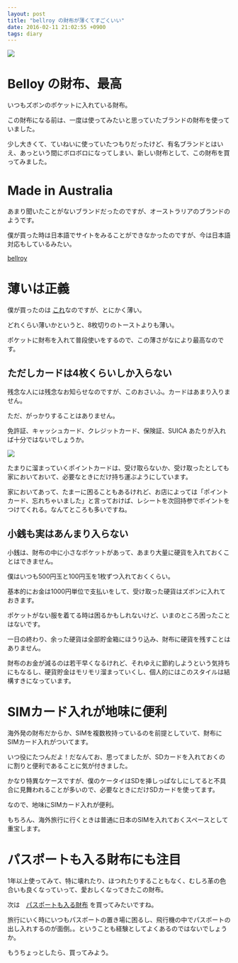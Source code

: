 ```yaml
---
layout: post
title: "bellroy の財布が薄くてすごくいい"
date: 2016-02-11 21:02:55 +0900
tags: diary
---
```


![](
https://skim.milk200.cc/20160211_bellroy/2016-02-11+21.01.20.jpg)

# Belloy の財布、最高

いつもズボンのポケットに入れている財布。

この財布になる前は、一度は使ってみたいと思っていたブランドの財布を使っていました。

少し大きくて、ていねいに使っていたつもりだったけど、有名ブランドとはいえ、あっという間にボロボロになってしまい、新しい財布として、この財布を買ってみました。

# Made in Australia

あまり聞いたことがないブランドだったのですが、オーストラリアのブランドのようです。

僕が買った時は日本語でサイトをみることができなかったのですが、今は日本語対応もしているみたい。

[bellroy](http://bellroy.com/)

# 薄いは正義

僕が買ったのは [これ](http://bellroy.com/wallets/note-sleeve-wallet?color=cocoa)なのですが、とにかく薄い。

どれくらい薄いかというと、8枚切りのトーストよりも薄い。

ポケットに財布を入れて普段使いをするので、この薄さがなにより最高なのです。

## ただしカードは4枚くらいしか入らない

残念な人には残念なお知らせなのですが、このおさいふ。カードはあまり入りません。

ただ、がっかりすることはありません。

免許証、キャッシュカード、クレジットカード、保険証、SUICA あたりが入れば十分ではないでしょうか。

![](https://skim.milk200.cc/20160211_bellroy/2016-02-11+21.02.52.jpg)

たまりに溜まっていくポイントカードは、受け取らないか、受け取ったとしても家においておいて、必要なときにだけ持ち運ぶようにしています。

家においてあって、たまーに困ることもあるけれど、お店によっては「ポイントカード、忘れちゃいました」と言っておけば、レシートを次回持参でポイントをつけてくれる。なんてところも多いですね。

## 小銭も実はあんまり入らない

小銭は、財布の中に小さなポケットがあって、あまり大量に硬貨を入れておくことはできません。

僕はいつも500円玉と100円玉を1枚ずつ入れておくくらい。

基本的にお金は1000円単位で支払いをして、受け取った硬貨はズボンに入れておきます。

ポケットがない服を着てる時は困るかもしれないけど、いまのところ困ったことはないです。

一日の終わり、余った硬貨は全部貯金箱にほうり込み、財布に硬貨を残すことはありません。

財布のお金が減るのは若干早くなるけれど、それゆえに節約しようという気持ちにもなるし、硬貨貯金はモリモリ溜まっていくし、個人的にはこのスタイルは結構すきになっています。

# SIMカード入れが地味に便利

海外発の財布だからか、SIMを複数枚持っているのを前提としていて、財布にSIMカード入れがついてます。

いつ役にたつんだよ！だなんてお、思ってましたが、SDカードを入れておくのに割りと便利であることに気が付きました。

かなり特異なケースですが、僕のケータイはSDを挿しっぱなしにしてると不具合に見舞われることが多いので、必要なときにだけSDカードを使ってます。

なので、地味にSIMカード入れが便利。

もちろん、海外旅行に行くときは普通に日本のSIMを入れておくスペースとして重宝します。

# パスポートも入る財布にも注目

1年以上使ってみて、特に壊れたり、ほつれたりすることもなく、むしろ革の色合いも良くなっていって、愛おしくなってきたこの財布。

次は　[パスポートも入る財布](http://bellroy.com/wallets/travel-wallet?color=charcoal) を買ってみたいですね。

旅行にいく時にいつもパスポートの置き場に困るし、飛行機の中でパスポートの出し入れするのが面倒。。ということも経験としてよくあるのではないでしょうか。

もうちょっとしたら、買ってみよう。
